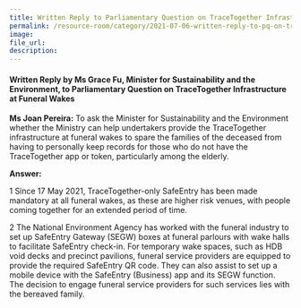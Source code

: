 ```yaml
---  
title: Written Reply to Parliamentary Question on TraceTogether Infrastructure at Funeral Wakes by Ms Grace Fu, Minister for Sustainability and the Environment 
permalink: /resource-room/category/2021-07-06-written-reply-to-pq-on-tracetogether-infrastructure-at-funeral-wakes/ 
image:  
file_url:  
description:  
---  
```


#### Written Reply by Ms Grace Fu, Minister for Sustainability and the Environment, to Parliamentary Question on TraceTogether Infrastructure at Funeral Wakes

**Ms Joan Pereira:** To ask the Minister for Sustainability and the Environment whether the Ministry can help undertakers provide the TraceTogether infrastructure at funeral wakes to spare the families of the deceased from having to personally keep records for those who do not have the TraceTogether app or token, particularly among the elderly.

**Answer:**

1 Since 17 May 2021, TraceTogether-only SafeEntry has been made mandatory at all funeral wakes, as these are higher risk venues, with people coming together for an extended period of time. 

2 The National Environment Agency has worked with the funeral industry to set up SafeEntry Gateway (SEGW) boxes at funeral parlours with wake halls to facilitate SafeEntry check-in. For temporary wake spaces, such as HDB void decks and precinct pavilions, funeral service providers are equipped to provide the required SafeEntry QR code. They can also assist to set up a mobile device with the SafeEntry (Business) app and its SEGW function. The decision to engage funeral service providers for such services lies with the bereaved family. 
